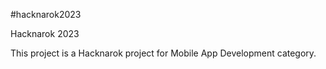 #hacknarok2023

Hacknarok 2023

This project is a Hacknarok project for Mobile App Development category.
